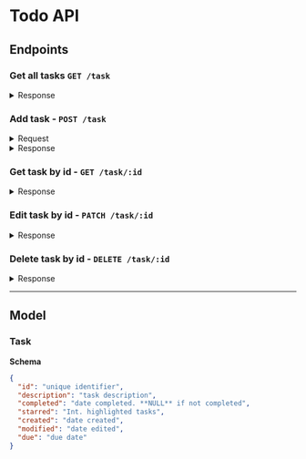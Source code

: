 # Todo API

## Endpoints

### Get all tasks `GET /task`
<details>
<summary>Response</summary>
<p>

```json
{
  "success": "Boolean of response success",
  "data": "Returned data",
  "code": "HTTP response code",
  "message": "Response message"
}
```

</p>
</details>

### Add task - `POST /task`
<details>
<summary>Request</summary>
<p>

```json
{
  "description": "task description",
  "starred": "highlighted task",
  "due": "due date"
}
```

</p>
</details>

<details>
<summary>Response</summary>
<p>

```json
{
  "success": "Boolean of response success",
  "message": "Response message"
}
```

</p>
</details>


### Get task by id - `GET /task/:id`
<details>
<summary>Response</summary>
<p>

```json
{
  "success": "Boolean of response success",
  "data": "Returned data",
  "code": "HTTP response code",
  "message": "Response message"
}
```

</p>
</details>

### Edit task by id - `PATCH /task/:id`
<details>
<summary>Response</summary>
<p>

```json
{
  "success": "Boolean of response success",
  "data": "Returned data",
  "code": "HTTP response code",
  "message": "Response message"
}
```

</p>
</details>

### Delete task by id - `DELETE /task/:id`
<details>
<summary>Response</summary>
<p>

```json
{
  "success": "Boolean of response success",
  "data": "Returned data",
  "code": "HTTP response code",
  "message": "Response message"
}
```

</p>
</details>

---

## Model

### Task
**Schema**
```json
{
  "id": "unique identifier",
  "description": "task description",
  "completed": "date completed. **NULL** if not completed",
  "starred": "Int. highlighted tasks",
  "created": "date created",
  "modified": "date edited",
  "due": "due date"
}
  ```